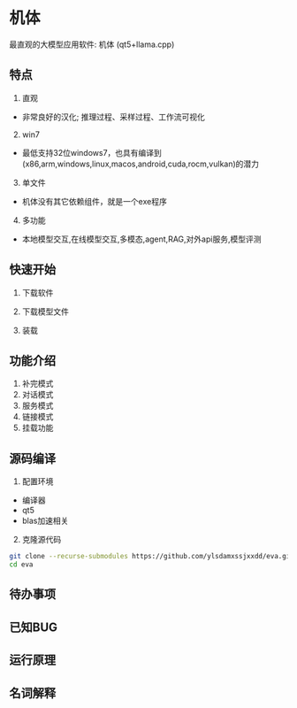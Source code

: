 # 机体
最直观的大模型应用软件: 机体 (qt5+llama.cpp)

## 特点
1. 直观
- 非常良好的汉化; 推理过程、采样过程、工作流可视化
2. win7
- 最低支持32位windows7，也具有编译到(x86,arm,windows,linux,macos,android,cuda,rocm,vulkan)的潜力
3. 单文件
- 机体没有其它依赖组件，就是一个exe程序
4. 多功能
- 本地模型交互,在线模型交互,多模态,agent,RAG,对外api服务,模型评测
## 快速开始
1. 下载软件

2. 下载模型文件

3. 装载

## 功能介绍
1. 补完模式
2. 对话模式
3. 服务模式
4. 链接模式
5. 挂载功能
## 源码编译
1. 配置环境
- 编译器
- qt5
- blas加速相关
2. 克隆源代码
```bash
git clone --recurse-submodules https://github.com/ylsdamxssjxxdd/eva.git
cd eva
```
## 待办事项
## 已知BUG
## 运行原理
## 名词解释